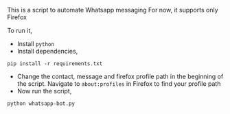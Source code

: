 This is a script to automate Whatsapp messaging
For now, it supports only Firefox

To run it,
- Install `python`
- Install dependencies,
```
pip install -r requirements.txt
```
- Change the contact, message and firefox profile path in the beginning of the script.
Navigate to `about:profiles` in Firefox to find your profile path
- Now run the script,
```
python whatsapp-bot.py
```
